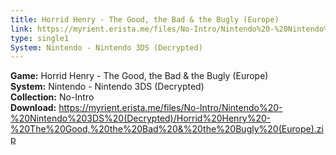 ```yaml
---
title: Horrid Henry - The Good, the Bad & the Bugly (Europe)
link: https://myrient.erista.me/files/No-Intro/Nintendo%20-%20Nintendo%203DS%20(Decrypted)/Horrid%20Henry%20-%20The%20Good,%20the%20Bad%20&%20the%20Bugly%20(Europe).zip
type: single1
System: Nintendo - Nintendo 3DS (Decrypted)
---
```

<b>Game:</b> Horrid Henry - The Good, the Bad & the Bugly (Europe)<br>
<b>System:</b> Nintendo - Nintendo 3DS (Decrypted)<br>
<b>Collection:</b> No-Intro<br>
<b>Download:</b> https://myrient.erista.me/files/No-Intro/Nintendo%20-%20Nintendo%203DS%20(Decrypted)/Horrid%20Henry%20-%20The%20Good,%20the%20Bad%20&%20the%20Bugly%20(Europe).zip